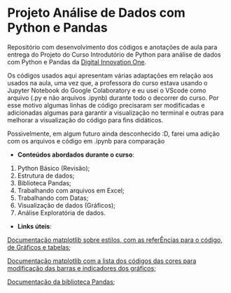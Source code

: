 # Projeto Análise de Dados com Python e Pandas
 Repositório com desenvolvimento dos códigos e anotações de aula para entrega do Projeto do Curso Introdutório de Python para análise de dados com Python e Pandas da [Digital Innovation One](https://web.dio.me/).
 
Os códigos usados aqui apresentam várias adaptações em relação aos usados na aula, uma vez que, a professora do curso estava usando o Jupyter Notebook do Google Colaboratory e eu usei o VScode como arquivo (.py e não arquivos .ipynb) durante todo o decorrer do curso. Por esse motivo algumas linhas de código precisaram ser modificadas e adicionadas algumas para garantir a visualização no terminal e outras para melhorar a visualização do código para fins didáticos.

Possivelmente, em algum futuro ainda desconhecido :D, farei uma adição com os arquivos e código em .ipynb para comparação

  - **Conteúdos abordados durante o curso**:
 
 1. Python Básico (Revisão);
 1. Estrutura de dados;
 1. Biblioteca Pandas;
 1. Trabalhando com arquivos em Excel;
 1. Trabalhando com Datas;
 1. Visualização de dados (Gráficos);
 1. Análise Exploratória de dados.

  - **Links úteis**:

  [Documentação matplotlib sobre estilos, com as referÊncias para o código, de Gráficos e tabelas](https://matplotlib.org/stable/gallery/style_sheets/style_sheets_reference.html);

  [Documentação matplotlib com a lista dos códigos das cores para modificação das barras e indicadores dos gráficos](https://matplotlib.org/stable/gallery/color/named_colors.html#sphx-glr-gallery-color-named-colors-py);

  [Documentação da biblioteca Pandas](https://pandas.pydata.org/docs/index.html);

  
